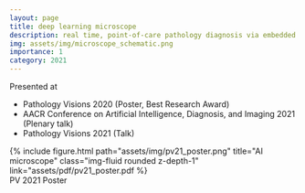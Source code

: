 ```yaml
---
layout: page
title: deep learning microscope
description: real time, point-of-care pathology diagnosis via embedded deep learning
img: assets/img/microscope_schematic.png
importance: 1
category: 2021
---
```


Presented at 

* Pathology Visions 2020 (Poster, Best Research Award)
* AACR Conference on Artificial Intelligence, Diagnosis, and Imaging 2021 (Plenary talk)
* Pathology Visions 2021 (Talk)

<div class="row">
    <div class="col-sm mt-3 mt-md-0">
        {% include figure.html path="assets/img/pv21_poster.png" title="AI microscope" class="img-fluid rounded z-depth-1" link="assets/pdf/pv21_poster.pdf %}
    </div>
</div>
<div class="caption">
    PV 2021 Poster
</div>

